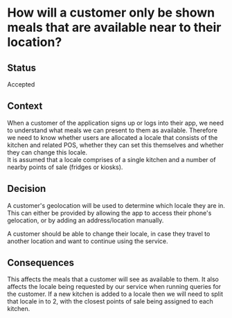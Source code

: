 #  How will a customer only be shown meals that are available near to their location?

## Status
Accepted

## Context
When a customer of the application signs up or logs into their app, we need to understand what meals we can present to them as available. Therefore we need to know whether users are allocated a locale that consists of the kitchen and related POS, whether they can set this themselves and whether they can change this locale.  
It is assumed that a locale comprises of a single kitchen and a number of nearby points of sale (fridges or kiosks).

## Decision
A customer's geolocation will be used to determine which locale they are in. This can either be provided by allowing the app to access their phone's gelocation, or by adding an address/location manually.

A customer should be able to change their locale, in case they travel to another location and want to continue using the service.

## Consequences
This affects the meals that a customer will see as available to them. It also affects the locale being requested by our service when running queries for the customer.
If a new kitchen is added to a locale then we will need to split that locale in to 2, with the closest points of sale being assigned to each kitchen. 
